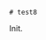                                                                                                                                                                       # test8

Init.

